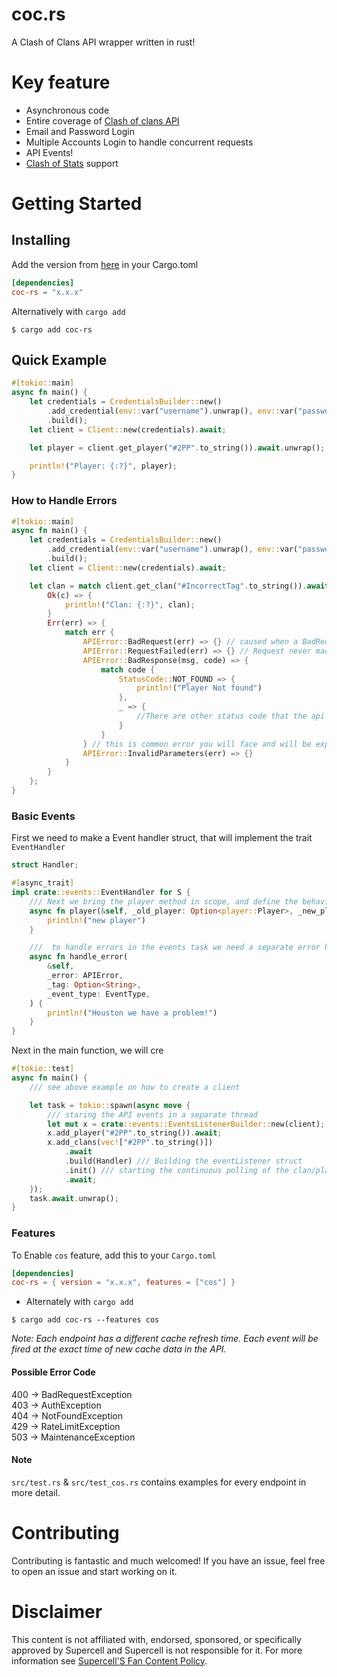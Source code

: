 # coc.rs
A Clash of Clans API wrapper written in rust!

# Key feature
- Asynchronous code
- Entire coverage of [Clash of clans API](https://developer.clashofclans.com)
- Email and Password Login
- Multiple Accounts Login to handle concurrent requests
- API Events!
- [Clash of Stats](https://www.clashofstats.com/) support

Getting Started
================

## Installing

Add the version from [here](https://crates.io/crates/coc-rs) in your Cargo.toml
<br/>

```toml
[dependencies]
coc-rs = "x.x.x"
```

Alternatively with `cargo add`

```shell
$ cargo add coc-rs
```

## Quick Example

```rust
#[tokio::main]
async fn main() {
    let credentials = CredentialsBuilder::new()
        .add_credential(env::var("username").unwrap(), env::var("password").unwrap())
        .build();
    let client = Client::new(credentials).await;

    let player = client.get_player("#2PP".to_string()).await.unwrap();

    println!("Player: {:?}", player);
}
```

### How to Handle Errors
```rust
#[tokio::main]
async fn main() {
    let credentials = CredentialsBuilder::new()
        .add_credential(env::var("username").unwrap(), env::var("password").unwrap())
        .build();
    let client = Client::new(credentials).await;

    let clan = match client.get_clan("#IncorrectTag".to_string()).await {
        Ok(c) => {
            println!("Clan: {:?}", clan);
        }
        Err(err) => {
            match err {
                APIError::BadRequest(err) => {} // caused when a BadRequest is made, such as invalid url parameters 
                APIError::RequestFailed(err) => {} // Request never made it to the API
                APIError::BadResponse(msg, code) => {
                    match code {
                        StatusCode::NOT_FOUND => {
                            println!("Player Not found")
                        },
                        _ => {
                            //There are other status code that the api can return in case of error.
                        }
                    }
                } // this is common error you will face and will be expected to handle it almost everytime
                APIError::InvalidParameters(err) => {}
            }
        }
    };
}
```

### Basic Events

First we need to make a Event handler struct, that will implement the trait `EventHandler`

```rust
struct Handler;

#[async_trait]
impl crate::events::EventHandler for S {
    /// Next we bring the player method in scope, and define the behaviour
    async fn player(&self, _old_player: Option<player::Player>, _new_player: player::Player) {
        println!("new player")
    }

    ///  to handle errors in the events task we need a separate error handler
    async fn handle_error(
        &self,
        _error: APIError,
        _tag: Option<String>,
        _event_type: EventType,
    ) {
        println!("Houston we have a problem!")
    }
}
```

Next in the main function, we will cre

```rust
#[tokio::test]
async fn main() {
    /// see above example on how to create a client

    let task = tokio::spawn(async move {
        /// staring the API events in a separate thread
        let mut x = crate::events::EventsListenerBuilder::new(client);
        x.add_player("#2PP".to_string()).await;
        x.add_clans(vec!["#2PP".to_string()])
            .await
            .build(Handler) /// Building the eventListener struct 
            .init() /// starting the continuous polling of the clan/player/current_war endpoints
            .await;
    });
    task.await.unwrap();
}
```

### Features

To Enable `cos` feature, add this to your `Cargo.toml`

```toml
[dependencies]
coc-rs = { version = "x.x.x", features = ["cos"] }
```

- Alternately with `cargo add`

```shell
$ cargo add coc-rs --features cos
```

*Note: Each endpoint has a different cache refresh time. Each event will be fired at the exact time of new cache data in
the API.*

#### Possible Error Code

400 -> BadRequestException <br/>
403 -> AuthException <br/>
404 -> NotFoundException<br/>
429 -> RateLimitException <br/>
503 -> MaintenanceException<br/>

#### Note

`src/test.rs` & `src/test_cos.rs` contains examples for every endpoint in more detail.

# Contributing
Contributing is fantastic and much welcomed! If you have an issue, feel free to open an issue and start working on it.

# Disclaimer
This content is not affiliated with, endorsed, sponsored, or specifically
approved by Supercell and Supercell is not responsible for it.
For more information see [Supercell'S Fan Content Policy](https://www.supercell.com/fan-content-policy).
